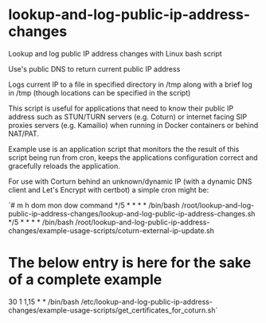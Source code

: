 # lookup-and-log-public-ip-address-changes
Lookup and log public IP address changes with Linux bash script

Use's public DNS to return current public IP address

Logs current IP to a file in specified directory in /tmp along with a brief log in /tmp (though locations can be specified in the script)

This script is useful for applications that need to know their public IP address such as STUN/TURN servers (e.g. Coturn) or internet facing SIP proxies servers (e.g. Kamailio) when running in Docker containers or behind NAT/PAT.

Example use is an application script that monitors the the result of this script being run from cron, keeps the applications configuration correct and gracefully reloads the application.

For use with Corturn behind an unknown/dynamic IP (with a dynamic DNS client and Let's Encrypt with certbot) a simple cron might be:

`# m h  dom  mon dow   command
*/5 *  *    *   *     /bin/bash /root/lookup-and-log-public-ip-address-changes/lookup-and-log-public-ip-address-changes.sh
*/5 *  *    *   *     /bin/bash /root/lookup-and-log-public-ip-address-changes/example-usage-scripts/coturn-external-ip-update.sh
# The below entry is here for the sake of a complete example
30  1  1,15 *   *     /bin/bash /etc/lookup-and-log-public-ip-address-changes/example-usage-scripts/get_certificates_for_coturn.sh`

